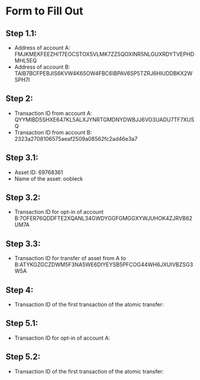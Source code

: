 # Form to Fill Out

## Step 1.1:

* Address of account A: FMJKMEKFEEZHIT7EOCSTOX5VLMK7ZZ5QOXINR5NLGUXRDYTVEPHDMHL5EQ
* Address of account B: TAIB7BCFPEBJIS6KVW4K65OW4FBC6IBPAV6SP5TZRJ6HIUDDBKX2WSPH7I

## Step 2:

* Transaction ID from account A: QYYMIBD5SHXE647KL5ALXJYNRTGMDNYDWBJJ6VO3UADU7TF7XUSQ
* Transaction ID from account B: 2323a2708106575aeaf2509a08562fc2ad46e3a7

## Step 3.1:

* Asset ID: 69768361
* Name of the asset: oobleck

## Step 3.2:

* Transaction ID for opt-in of account B:7OFER76QDDFTE2XQANL34GWDYGGFGMGGXYWJUHOK4ZJRVB62UM7A

## Step 3.3:

* Transaction ID for transfer of asset from A to B:ATYKGZGCZDWM5F3NA5WE6DIYEYSB5PFCOG44WH6JXUIVBZSG3W5A

## Step 4:

* Transaction ID of the first transaction of the atomic transfer:

## Step 5.1:

* Transaction ID for opt-in of account A:

## Step 5.2:

* Transaction ID of the first transaction of the atomic transfer:
